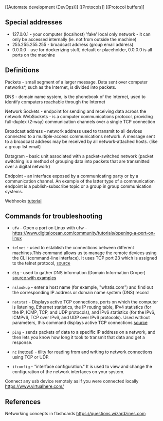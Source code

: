 [[Automate development (DevOps)]]
[[Protocols]]
[[Protocol buffers]]

## Special addresses
* 127.0.0.1 - your computer (localhost) 'fake' local only network - it can only be accessed internally (ie. not from outside the machine)
* 255.255.255.255 - broadcast address (group email address)
* 0.0.0.0 - use for dockerizing stuff, default or placeholder, 0.0.0.0 is all ports on the machine

## Definitions

Packets - small segment of a larger message. Data sent over computer networks*, such as the Internet, is divided into packets. 

DNS - domain name system, is the phonebook of the Internet, used to identify computers reachable through the Internet

Network Sockets - endpoint for sending and receiving data across the network
WebSockets - is a computer communications protocol, providing full-duplex (2-way) communication channels over a single TCP connection

Broadcast address - network address used to transmit to all devices connected to a multiple-access communications network. A message sent to a broadcast address may be received by all network-attached hosts. (like a group list email)

Datagram - basic unit associated with a packet-switched network (packet switching is a method of grouping data into packets that are transmitted over a digital network)

Endpoint - an interface exposed by a communicating party or by a communication channel. An example of the latter type of a communication endpoint is a publish-subscribe topic or a group in group communication systems.

Webhooks [tutorial](https://www.youtube.com/watch?v=41NOoEz3Tzc)

## Commands for troubleshooting
* `ufw` - Open a port on Linux with ufw - https://www.digitalocean.com/community/tutorials/opening-a-port-on-linux

* `telnet` - used to establish the connections between different machines.This command allows us to manage the remote devices using the CLI (command-line interface).  It uses TCP port 23 which is assigned to the telnet protocol, [source](https://linuxhint.com/linux-telnet-command/)

* `dig` - used to gather DNS information (Domain Information Groper) [source with examples](https://www.geeksforgeeks.org/dig-command-in-linux-with-examples/)
* `nslookup` - enter a host name (for example, "whatis.com") and find out the corresponding IP address or domain name system (DNS) record

* `netstat` - Displays active TCP connections, ports on which the computer is listening, Ethernet statistics, the IP routing table, IPv4 statistics (for the IP, ICMP, TCP, and UDP protocols), and IPv6 statistics (for the IPv6, ICMPv6, TCP over IPv6, and UDP over IPv6 protocols). Used without parameters, this command displays active TCP connections [source](https://docs.microsoft.com/en-us/windows-server/administration/windows-commands/netstat)

* `ping` - sends packets of data to a specific IP address on a network, and then lets you know how long it took to transmit that data and get a response. 

* `nc` (netcat) - tility for reading from and writing to network connections using TCP or UDP.

* `ifconfig` - "interface configuration." It is used to view and change the configuration of the network interfaces on your system.

Connect any usb device remotely as if you were connected locally
https://www.virtualhere.com/


## References
Networking concepts in flashcards
https://questions.wizardzines.com
